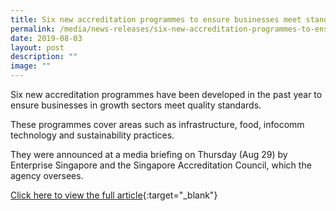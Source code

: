 ```yaml
---
title: Six new accreditation programmes to ensure businesses meet standards
permalink: /media/news-releases/six-new-accreditation-programmes-to-ensure-businesses-meet-standards/
date: 2019-08-03
layout: post
description: ""
image: ""
---
```

Six new accreditation programmes have been developed in the past year to ensure businesses in growth sectors meet quality standards.

These programmes cover areas such as infrastructure, food, infocomm technology and sustainability practices.

They were announced at a media briefing on Thursday (Aug 29) by Enterprise Singapore and the Singapore Accreditation Council, which the agency oversees.

[Click here to view the full article]( [https://www.straitstimes.com/business/six-new-accreditation-programmes-to-ensure-businesses-meet-standards){:target="_blank"}